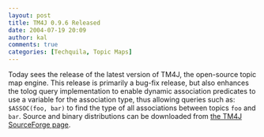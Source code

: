 ```yaml
---
layout: post
title: TM4J 0.9.6 Released
date: 2004-07-19 20:09
author: kal
comments: true
categories: [Techquila, Topic Maps]
---
```

Today sees the release of the latest version of TM4J, the open-source topic map engine. This release is primarily a bug-fix release, but also enhances the tolog query implementation to enable dynamic association predicates to use a variable for the association type, thus allowing queries such as: <code>$ASSOC(foo, bar)</code> to find the type of all associations between topics <code>foo</code> and <code>bar</code>.
Source and binary distributions can be downloaded from <a href="http://sourceforge.net/projects/tm4j/">the TM4J SourceForge page</a>.

